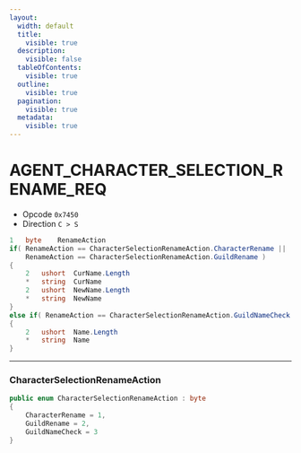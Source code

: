 ```yaml
---
layout:
  width: default
  title:
    visible: true
  description:
    visible: false
  tableOfContents:
    visible: true
  outline:
    visible: true
  pagination:
    visible: true
  metadata:
    visible: true
---
```


# AGENT\_CHARACTER\_SELECTION\_RENAME\_REQ

* Opcode `0x7450`
* Direction `C > S`&#x20;

```csharp
1   byte    RenameAction
if( RenameAction == CharacterSelectionRenameAction.CharacterRename ||
    RenameAction == CharacterSelectionRenameAction.GuildRename )
{
    2   ushort  CurName.Length
    *   string  CurName
    2   ushort  NewName.Length
    *   string  NewName
}
else if( RenameAction == CharacterSelectionRenameAction.GuildNameCheck )
{
    2   ushort  Name.Length
    *   string  Name
}
```

***

### CharacterSelectionRenameAction

```csharp
public enum CharacterSelectionRenameAction : byte
{
    CharacterRename = 1,
    GuildRename = 2,
    GuildNameCheck = 3
}
```
